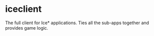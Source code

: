 # iceclient
The full client for Ice* applications. Ties all the sub-apps together and provides game logic. 
